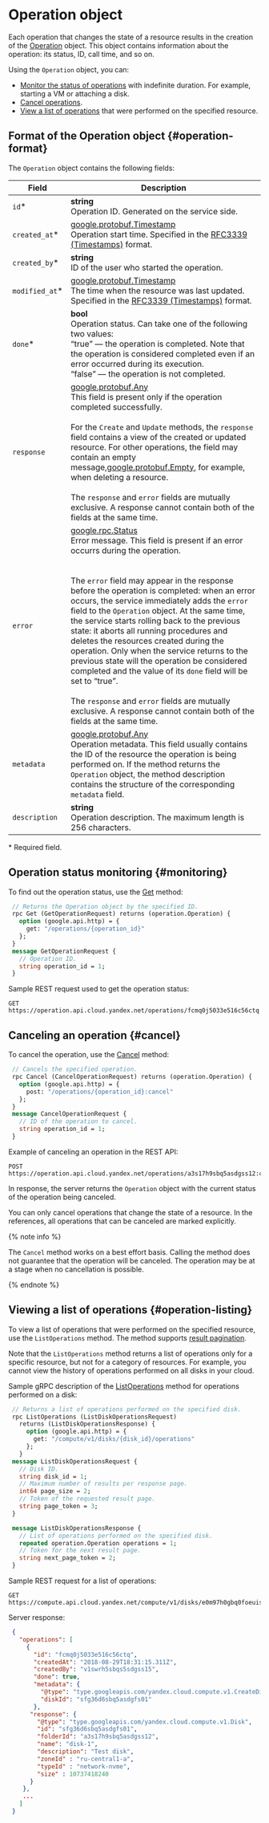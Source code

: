 # Operation object

Each operation that changes the state of a resource results in the creation of the [Operation](https://github.com/yandex-cloud/cloudapi/blob/master/yandex/cloud/operation/operation.proto) object. This object contains information about the operation: its status, ID, call time, and so on.

Using the `Operation` object, you can:

- [Monitor the status of operations](#monitoring) with indefinite duration. For example, starting a VM or attaching a disk.
- [Cancel operations](#cancel).
- [View a list of operations](#operation-listing) that were performed on the specified resource.

## Format of the Operation object {#operation-format}

The `Operation` object contains the following fields:

| Field | Description |
| ----- | ----- |
| `id`* | <b>string</b><br/>Operation ID. Generated on the service side. |
| `created_at`* | [google.protobuf.Timestamp](https://github.com/protocolbuffers/protobuf/blob/master/src/google/protobuf/timestamp.proto)<br/>Operation start time. Specified in the [RFC3339 (Timestamps)](https://www.ietf.org/rfc/rfc3339.txt) format. |
| `created_by`* | <b>string</b><br/>ID of the user who started the operation. |
| `modified_at`* | [google.protobuf.Timestamp](https://github.com/protocolbuffers/protobuf/blob/master/src/google/protobuf/timestamp.proto)<br/>The time when the resource was last updated. Specified in the [RFC3339 (Timestamps)](https://www.ietf.org/rfc/rfc3339.txt) format. |
| `done`* | <b>bool</b><br/>Operation status. Can take one of the following two values:<br/><q>true</q> — the operation is completed. Note that the operation is considered completed even if an error occurred during its execution.<br/><q>false</q> — the operation is not completed. |
| `response` | [google.protobuf.Any](https://github.com/protocolbuffers/protobuf/blob/master/src/google/protobuf/any.proto)<br/>This field is present only if the operation completed successfully.<br/><br/> For the `Create` and `Update` methods, the `response` field contains a view of the created or updated resource. For other operations, the field may contain an empty message,[google.protobuf.Empty](https://github.com/protocolbuffers/protobuf/blob/master/src/google/protobuf/empty.proto), for example, when deleting a resource.<br/></br>The `response` and `error` fields are mutually exclusive. A response cannot contain both of the fields at the same time. |
| `error` | [google.rpc.Status](https://github.com/grpc/grpc/blob/master/src/proto/grpc/status/status.proto)<br/>Error message. This field is present if an error occurrs during the operation.<br/><br/><br/>The `error` field may appear in the response before the operation is completed: when an error occurs, the service immediately adds the `error` field to the `Operation` object. At the same time, the service starts rolling back to the previous state: it aborts all running procedures and deletes the resources created during the operation. Only when the service returns to the previous state will the operation be considered completed and the value of its `done` field will be set to <q>true</q>.<br/><br/>The `response` and `error` fields are mutually exclusive. A response cannot contain both of the fields at the same time. |
| `metadata` | [google.protobuf.Any](https://github.com/protocolbuffers/protobuf/blob/master/src/google/protobuf/any.proto)<br/>Operation metadata. This field usually contains the ID of the resource the operation is being performed on. If the method returns the `Operation` object, the method description contains the structure of the corresponding `metadata` field. |
| `description` | <b>string</b><br/>Operation description. The maximum length is 256 characters. |

\* Required field.

## Operation status monitoring {#monitoring}

To find out the operation status, use the [Get](https://github.com/yandex-cloud/cloudapi/blob/master/yandex/cloud/operation/operation_service.proto) method:

```protobuf
 // Returns the Operation object by the specified ID.
 rpc Get (GetOperationRequest) returns (operation.Operation) {
   option (google.api.http) = {
     get: "/operations/{operation_id}"
   };
 }
 message GetOperationRequest {
   // Operation ID.
   string operation_id = 1;
 }
```

Sample REST request used to get the operation status:

```
GET https://operation.api.cloud.yandex.net/operations/fcmq0j5033e516c56ctq
```

## Canceling an operation {#cancel}

To cancel the operation, use the [Cancel](https://github.com/yandex-cloud/cloudapi/blob/master/yandex/cloud/operation/operation_service.proto) method:

```protobuf
 // Cancels the specified operation.
 rpc Cancel (CancelOperationRequest) returns (operation.Operation) {
   option (google.api.http) = {
     post: "/operations/{operation_id}:cancel"
   };
 }
 message CancelOperationRequest {
   // ID of the operation to cancel.
   string operation_id = 1;
 }
```

Example of canceling an operation in the REST API:

```
POST https://operation.api.cloud.yandex.net/operations/a3s17h9sbq5asdgss12:cancel
```

In response, the server returns the `Operation` object with the current status of the operation being canceled.

You can only cancel operations that change the state of a resource. In the references, all operations that can be canceled are marked explicitly.

{% note info %}

The `Cancel` method works on a best effort basis. Calling the method does not guarantee that the operation will be canceled. The operation may be at a stage when no cancellation is possible.

{% endnote %}

## Viewing a list of operations {#operation-listing}

To view a list of operations that were performed on the specified resource, use the `ListOperations` method. The method supports [result pagination](pagination.md).

Note that the `ListOperations` method returns a list of operations only for a specific resource, but not for a category of resources. For example, you cannot view the history of operations performed on all disks in your cloud.

Sample gRPC description of the [ListOperations](https://github.com/yandex-cloud/cloudapi/blob/master/yandex/cloud/compute/v1/disk_service.proto) method for operations performed on a disk:

```protobuf
 // Returns a list of operations performed on the specified disk.
 rpc ListOperations (ListDiskOperationsRequest)
   returns (ListDiskOperationsResponse) {
     option (google.api.http) = {
       get: "/compute/v1/disks/{disk_id}/operations"
     };
   }
 message ListDiskOperationsRequest {
   // Disk ID.
   string disk_id = 1;
   // Maximum number of results per response page.
   int64 page_size = 2;
   // Token of the requested result page.
   string page_token = 3;
 }

 message ListDiskOperationsResponse {
   // List of operations performed on the specified disk.
   repeated operation.Operation operations = 1;
   // Token for the next result page.
   string next_page_token = 2;
 }
```

Sample REST request for a list of operations:

```
GET https://compute.api.cloud.yandex.net/compute/v1/disks/e0m97h0gbq0foeuis03/operations
```

Server response:

```json
 {
   "operations": [
     {
       "id": "fcmq0j5033e516c56ctq",
       "createdAt": "2018-08-29T18:31:15.311Z",
       "createdBy": "v1swrh5sbqs5sdgss15",
       "done": true,
       "metadata": {
         "@type": "type.googleapis.com/yandex.cloud.compute.v1.CreateDiskMetadata",
         "diskId": "sfg36d6sbq5asdgfs01"
       },
      "response": {
        "@type": "type.googleapis.com/yandex.cloud.compute.v1.Disk",
        "id": "sfg36d6sbq5asdgfs01",
        "folderId": "a3s17h9sbq5asdgss12",
        "name": "disk-1",
        "description": "Test disk",
        "zoneId" : "ru-central1-a",
        "typeId" : "network-nvme",
        "size" : 10737418240
      }
    },
    ...
   ]
 }
```

